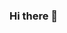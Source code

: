  ### Hi there 👋

<!--
**Funmikale/Funmikale** is a ✨ _special_ ✨ repository because its `README.md` (this file) appears on your GitHub profile.

Here are some ideas to get you started:

- 🔭 I’m currently working on a model that aids planning in the development sector
- 🌱 I’m currently learning Data science and machine learning with R, Python, Power BI and SQL
- 👯 I’m looking to collaborate on intresting human based projects
- 🤔 I’m looking for help with internships and entry level jobs 
- 💬 Ask me about my repositries and the intresting stories behind them
- 📫 How to reach me: feyisayodaisi@gmail.com
https://www.linkedin.com/in/feyisayo-daisi-1ba481191?lipi=urn%3Ali%3Apage%3Ad_flagship3_profile_view_base_contact_details%3BfimS%2FUONQWa0gIxO5K1ItQ%3D%3D
- 😄 Pronouns: She/Her
- ⚡ Fun fact:My first degree was in zoology but i have  utilized that knowledge to create a Bird strike hazard prediction model for aircrafts.
-->
